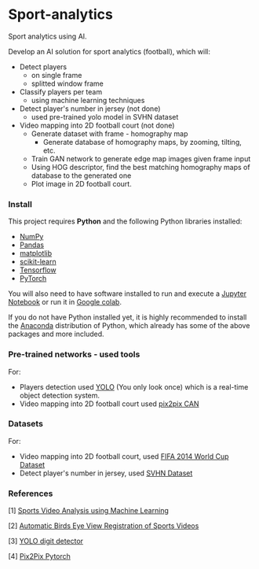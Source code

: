 # Sport-analytics
Sport analytics using AI.

Develop an AI solution for sport analytics (football), which will:

- Detect players
  - on single frame
  - splitted window frame
- Classify players per team
  - using machine learning techniques
- Detect player's number in jersey (not done)
  - used pre-trained yolo model in SVHN dataset
- Video mapping into 2D football court (not done)
  - Generate dataset with frame - homography map
    - Generate database of homography maps, by zooming, tilting, etc.
  - Train GAN network to generate edge map images given frame input
  - Using HOG descriptor, find the best matching homography maps of database to the generated one
  - Plot image in 2D football court.
  

### Install

This project requires **Python** and the following Python libraries installed:

- [NumPy](http://www.numpy.org/)
- [Pandas](http://pandas.pydata.org/)
- [matplotlib](http://matplotlib.org/)
- [scikit-learn](http://scikit-learn.org/stable/)
- [Tensorflow](https://www.tensorflow.org/)
- [PyTorch](https://pytorch.org/)

You will also need to have software installed to run and execute a [Jupyter Notebook](http://ipython.org/notebook.html) or run it in [Google colab](https://colab.research.google.com/).

If you do not have Python installed yet, it is highly recommended to install the [Anaconda](http://continuum.io/downloads) distribution of Python, which already has some of the above packages and more included.

### Pre-trained networks - used tools

For:
- Players detection used [YOLO](https://pjreddie.com/darknet/yolo/) (You only look once) which is a real-time object detection system.
- Video mapping into 2D football court used [pix2pix CAN](https://github.com/mrzhu-cool/pix2pix-pytorch)

### Datasets

For:
- Video mapping into 2D football court, used [FIFA 2014 World Cup Dataset](http://www.cs.toronto.edu/~namdar/data/soccer_data.tar.gz)
- Detect player's number in jersey, used [SVHN Dataset](http://ufldl.stanford.edu/housenumbers/)

### References

[1] [Sports Video Analysis using Machine Learning](https://www.linkedin.com/pulse/sports-video-analysis-using-machine-learning-stephan-janssen/)

[2] [Automatic Birds Eye View Registration of Sports Videos](https://nihal111.github.io/hawk_eye/)

[3] [YOLO digit detector](https://github.com/penny4860/Yolo-digit-detector)

[4] [Pix2Pix Pytorch](https://github.com/mrzhu-cool/pix2pix-pytorch)
